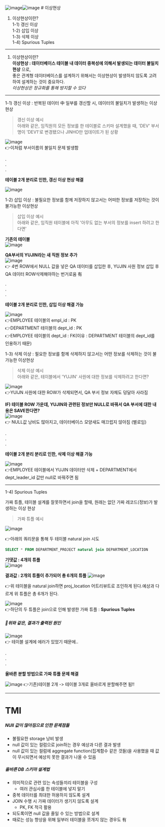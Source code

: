![image](https://github.com/mithzinf/DB-Study/assets/124668883/6099cf7d-87df-4879-9c14-8daebd17b8a1)![image](https://github.com/mithzinf/DB-Study/assets/124668883/b2a63c2b-51ab-4ae3-bd7d-4db5dc516bb5) # 이상현상
1. 이상현상이란?  
   1-1) 갱신 이상  
   1-2) 삽입 이상  
   1-3) 삭제 이상  
   1-4) Spurious Tuples  

***
   

 1. 이상현상이란?  
**이상현상 : 데이터베이스 테이블 내 데이터 중복성에 의해서 발생되는 데이터 불일치 현상** 으로,  
좋은 관계형 데이터베이스를 설계하기 위해서는 이상현상이 발생하지 않도록 고려하여 설계하는 것이 중요하다.  
*이상현상은 정규화를 통해 방지할 수 있다*


***




1-1) 갱신 이상 : 반복된 데이터 中 일부를 갱신할 시, 데이터의 불일치가 발생하는 이상현상  
>갱신 이상 예시  
>아래와 같은, 임직원의 모든 정보를 한 테이블로 스키마 설계했을 때, 'DEV' 부서명이 'DEV1'로 변경됐으나 JINHO만 업데이트가 된 상황  

![image](https://github.com/mithzinf/DB-Study/assets/124668883/aeb89c8a-dc5f-4041-a5fa-1412c68dba84)  
👉이처럼 부서이름의 불일치 문제 발생함  



.  
.  
.  


**테이블 2개 분리로 인한, 갱신 이상 현상 해결**  

![image](https://github.com/mithzinf/DB-Study/assets/124668883/e65bc131-607a-4db9-83ff-b3765693ef3e)  




1-2) 삽입 이상 : 불필요한 정보를 함께 저장하지 않고서는 어떠한 정보를 저장하는 것이 불가능한 이상현상  
>삽입 이상 예시    
>아래와 같은, 임직원 테이블에 아직 '아무도 없는 부서의 정보를 insert 하려고 한다면'    



**기존의 테이블**  
![image](https://github.com/mithzinf/DB-Study/assets/124668883/353e2757-3f30-459c-b910-4c994102631d)  


**QA부서의 YUJIN라는 새 직원 정보 추가**    
![image](https://github.com/mithzinf/DB-Study/assets/124668883/4a57873b-59ad-4e7a-bf92-8c6b81003492)   
👉 4번 ROW에서 NULL 값을 넣은 QA 데이터를 삽입한 후, YUJIN 사원 정보 삽입 후 QA 데이터 ROW삭제해야하는 번거로움 有  

.  
.  
.  

**테이블 2개 분리로 인한, 삽입 이상 해결 가능**  

![image](https://github.com/mithzinf/DB-Study/assets/124668883/71ce10e9-eff1-4449-90e7-793159fc607a)   
👉EMPLOYEE 테이블의 empl_id : PK  
👉DEPARTMENT 테이블의 dept_id : PK  
👉EMPLOYEE 테이블의 dept_id : FK(이유 : DEPARTMENT 테이블의 dept_id를 인용하기 때문)  



1-3) 삭제 이상 : 필요한 정보를 함께 삭제하지 않고서는 어떤 정보를 삭제하는 것이 불가능한 이상현상  
>삭제 이상 예시    
>아래와 같은, 테이블에서 'YUJIN' 사원에 대한 정보를 삭제하려고 한다면?  


![image](https://github.com/mithzinf/DB-Study/assets/124668883/74c68b91-77fd-4c8b-9e87-4177c150610e)    
👉YUIJN 사원에 대한 ROW가 삭제되면서, QA 부서 정보 자체도 덩달아 사라짐  


**IF) 테이블 ROW 가운데, YUJIN와 관련된 정보만 NULL로 바꿔서 QA 부서에 대한 내용은 SAVE한다면?**  
![image](https://github.com/mithzinf/DB-Study/assets/124668883/6a47157d-dce0-4295-96e2-875ba6cf9ef2)  
👉 NULL값 낭비도 많아지고, 데이터베이스 모양새도 매끄럽지 않아짐 (별로임)  



.  
.  
.  


**테이블 2개 분리 분리로 인한, 삭제 이상 해결 가능**    

![image](https://github.com/mithzinf/DB-Study/assets/124668883/b3114d18-e234-4dca-a0c3-b96aeb80b6a4)  
👉EMPLOYEE 테이블에서 YUJIN 데이터만 삭제 + DEPARTMENT에서 dept_leader_id 값만 null로 바꿔주면 됨  



***




1-4) Spurious Tuples  

가짜 튜플, 테이블 설계를 잘못하면서 join을 할때, 원래는 없던 가짜 레코드(정보)가 발생하는 이상 현상    
> 가짜 튜플 예시  


![image](https://github.com/mithzinf/DB-Study/assets/124668883/f6bf0ae9-3a27-41d6-8b2f-8b44d909047f)    


👉아래의 쿼리문을 통해 두 테이블 natural join 시도  

```sql
SELECT * FROM DEPARTMENT_PROJECT natural join DEPARTMENT_LOCATION
```



**기댓값 : 4개의 튜플**    
![image](https://github.com/mithzinf/DB-Study/assets/124668883/69696ba8-9158-433f-b681-25b6bb4c7b89)  



**결과값 : 2개의 튜플이 추가되어 총 6개의 튜플**
![image](https://github.com/mithzinf/DB-Study/assets/124668883/b238a315-6038-41a2-9df4-1284ebf021ee)  

👉위 테이블을 natural join하면 proj_location 어트리뷰트로 조인하게 된다.예상과 다르게 위 튜플은 총 6개가 된다.  


![image](https://github.com/mithzinf/DB-Study/assets/124668883/e8e70c97-ac93-43a6-915e-7dfa40ecd343)  
👉하단의 두 튜플은 join으로 인해 발생한 가짜 튜플 : **Spurious Tuples**  



##### 🤯위와 같은, 결과가 출력된 원인    

![image](https://github.com/mithzinf/DB-Study/assets/124668883/15d474d8-23e6-4c8e-8d99-bee4b6103172)  
👉 테이블 설계에 에러가 있었기 때문에..



.  
.  
.  


**올바른 분할 방법으로 가짜 튜플 문제 해결**    

![image](https://github.com/mithzinf/DB-Study/assets/124668883/69776860-8f19-4451-b50d-80d9acd97105)
👉기존)테이블 2개 -> 테이블 3개로 올바르게 분할해주면 됨!!



***

# TMI  
##### NUll 값이 많아짐으로 인한 문제점들  
- 불필요한 storage 낭비 발생
- null 값이 있는 컬럼으로 join하는 경우 예상과 다른 결과 발생  
- null 값이 있는 컬럼에 aggregate function(집계함수 같은 것들)을 사용했을 때 값이 무시되면서 예상치 못한 결과가 나올 수 있음    




##### 올바른 DB 스키마 설계법   
- 의미적으로 관련 있는 속성들끼리 테이블을 구성  
  - 여러 관심사를 한 테이블에 넣지 말기  
- 중복 데이터를 최대한 허용하지 않도록 설계  
- JOIN 수행 시 가짜 데이터가 생기지 않도록 설계  
  - PK, FK 적극 활용  
- 되도록이면 null 값을 줄일 수 있는 방법으로 설계  
- 때로는 성능 향상을 위해 일부러 테이블을 쪼개지 않는 경우도 有
    
